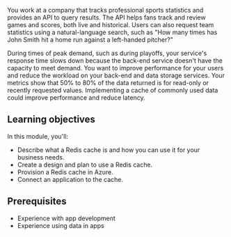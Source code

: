 You work at a company that tracks professional sports statistics and provides an API to query results. The API helps fans track and review games and scores, both live and historical. Users can also request team statistics using a natural-language search, such as "How many times has John Smith hit a home run against a left-handed pitcher?"

During times of peak demand, such as during playoffs, your service's response time slows down because the back-end service doesn't have the capacity to meet demand. You want to improve performance for your users and reduce the workload on your back-end and data storage services. Your metrics show that 50% to 80% of the data returned is for read-only or recently requested values. Implementing a cache of commonly used data could improve performance and reduce latency.

## Learning objectives

In this module, you'll:

- Describe what a Redis cache is and how you can use it for your business needs.
- Create a design and plan to use a Redis cache.
- Provision a Redis cache in Azure.
- Connect an application to the cache.

## Prerequisites

- Experience with app development
- Experience using data in apps
